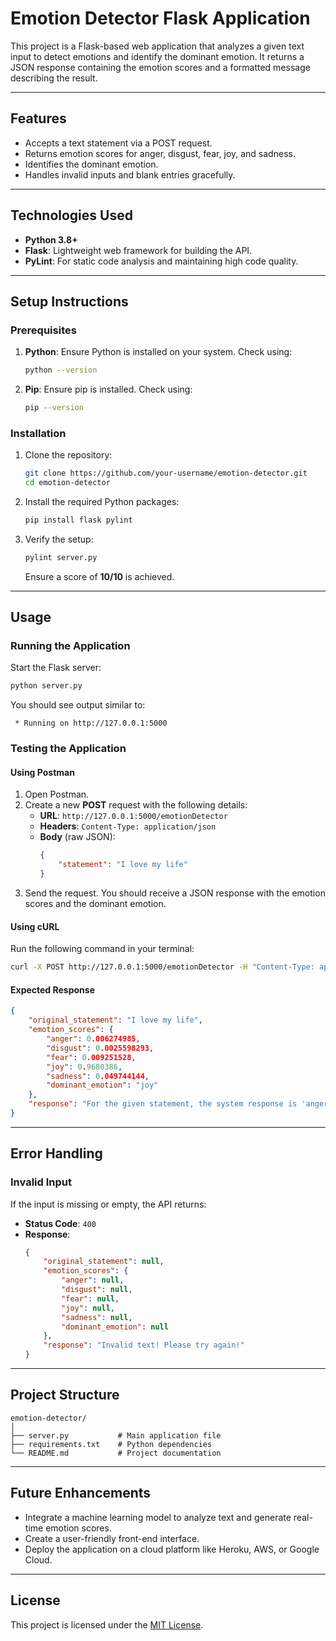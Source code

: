 
# **Emotion Detector Flask Application**

This project is a Flask-based web application that analyzes a given text input to detect emotions and identify the dominant emotion. It returns a JSON response containing the emotion scores and a formatted message describing the result.

---

## **Features**
- Accepts a text statement via a POST request.
- Returns emotion scores for anger, disgust, fear, joy, and sadness.
- Identifies the dominant emotion.
- Handles invalid inputs and blank entries gracefully.

---

## **Technologies Used**
- **Python 3.8+**
- **Flask**: Lightweight web framework for building the API.
- **PyLint**: For static code analysis and maintaining high code quality.

---

## **Setup Instructions**

### **Prerequisites**
1. **Python**: Ensure Python is installed on your system. Check using:
   ```bash
   python --version
   ```
2. **Pip**: Ensure pip is installed. Check using:
   ```bash
   pip --version
   ```

### **Installation**
1. Clone the repository:
   ```bash
   git clone https://github.com/your-username/emotion-detector.git
   cd emotion-detector
   ```
2. Install the required Python packages:
   ```bash
   pip install flask pylint
   ```

3. Verify the setup:
   ```bash
   pylint server.py
   ```
   Ensure a score of **10/10** is achieved.

---

## **Usage**

### **Running the Application**
Start the Flask server:
```bash
python server.py
```
You should see output similar to:
```
 * Running on http://127.0.0.1:5000
```

### **Testing the Application**
#### **Using Postman**
1. Open Postman.
2. Create a new **POST** request with the following details:
   - **URL**: `http://127.0.0.1:5000/emotionDetector`
   - **Headers**: `Content-Type: application/json`
   - **Body** (raw JSON):
     ```json
     {
         "statement": "I love my life"
     }
     ```
3. Send the request. You should receive a JSON response with the emotion scores and the dominant emotion.

#### **Using cURL**
Run the following command in your terminal:
```bash
curl -X POST http://127.0.0.1:5000/emotionDetector -H "Content-Type: application/json" -d "{\"statement\": \"I love my life\"}"
```

#### **Expected Response**
```json
{
    "original_statement": "I love my life",
    "emotion_scores": {
        "anger": 0.006274985,
        "disgust": 0.0025598293,
        "fear": 0.009251528,
        "joy": 0.9680386,
        "sadness": 0.049744144,
        "dominant_emotion": "joy"
    },
    "response": "For the given statement, the system response is 'anger': 0.006274985, 'disgust': 0.0025598293, 'fear': 0.009251528, 'joy': 0.9680386, 'sadness': 0.049744144. The dominant emotion is joy."
}
```

---

## **Error Handling**

### **Invalid Input**
If the input is missing or empty, the API returns:
- **Status Code**: `400`
- **Response**:
  ```json
  {
      "original_statement": null,
      "emotion_scores": {
          "anger": null,
          "disgust": null,
          "fear": null,
          "joy": null,
          "sadness": null,
          "dominant_emotion": null
      },
      "response": "Invalid text! Please try again!"
  }
  ```

---

## **Project Structure**
```
emotion-detector/
│
├── server.py           # Main application file
├── requirements.txt    # Python dependencies
└── README.md           # Project documentation
```

---

## **Future Enhancements**
- Integrate a machine learning model to analyze text and generate real-time emotion scores.
- Create a user-friendly front-end interface.
- Deploy the application on a cloud platform like Heroku, AWS, or Google Cloud.

---

## **License**
This project is licensed under the [MIT License](LICENSE).
